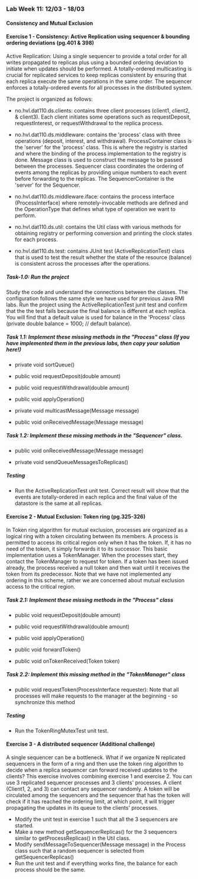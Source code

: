 ### Lab Week 11: 12/03 - 18/03

#### Consistency and Mutual Exclusion

#### Exercise 1 - Consistency: Active Replication using sequencer & bounding ordering deviations (pg.401 & 398)

Active Replication: Using a single sequencer to provide a total order for all writes propagated to replicas plus using a bounded ordering deviation to initiate when updates should be performed.
A totally-ordered multicasting is crucial for replicated services to keep replicas consistent by ensuring that each replica execute the same operations in the same order.
The sequencer enforces a totally-ordered events for all processes in the distributed system.

The project is organized as follows:

- no.hvl.dat110.ds.clients: contains three client processes (client1, client2, & client3). Each client initiates some operations such as requestDeposit, requestInterest, or requestWithdrawal to the replica process. 

- no.hvl.dat110.ds.middleware: contains the 'process' class with three operations (deposit, interest, and withdrawal). ProcessContainer class is the 'server' for the 'process' class. This is where the registry is started and where the binding of the process implementation to the registry is done. Message class is used to construct the message to be passed between the processes. Sequencer class coordinates the ordering of events among the replicas by providing unique numbers to each event before forwarding to the replicas. The SequencerContainer is the 'server' for the Sequencer.

- no.hvl.dat110.ds.middleware.iface: contains the process interface (ProcessInterface) where remotely-invocable methods are defined and the OperationType that defines what type of operation we want to perform. 

- no.hvl.dat110.ds.util: contains the Util class with various methods for obtaining registry or performing conversion and printing the clock states for each process.

- no.hvl.dat110.ds.test: contains JUnit test (ActiveReplicationTest) class that is used to test the result whether the state of the resource (balance) is consistent across the processes after the operations.

##### Task-1.0: Run the project
Study the code and understand the connections between the classes. The configuration follows the same style we have used for previous Java RMI labs.
Run the project using the ActiveReplicationTest junit test and confirm that the the test fails because the final balance is different at each replica. You will find that a default value is used for balance in the 'Process' class (private double balance = 1000;	// default balance).

##### Task 1.1: Implement these missing methods in the "Process" class (If you have implemented them in the previous labs, then copy your solution here!)

- private void sortQueue()

- public void requestDeposit(double amount)

- public void requestWithdrawal(double amount)

- public void applyOperation()

- private void multicastMessage(Message message)

- public void onReceivedMessage(Message message)

##### Task 1.2: Implement these missing methods in the "Sequencer" class.

- public void onReceivedMessage(Message message)

- private void sendQueueMessagesToReplicas()

#####  Testing
- Run the ActiveReplicationTest unit test. Correct result will show that the events are totally-ordered in each replica and the final value of the datastore is the same at all replicas.

#### Exercise 2 - Mutual Exclusion: Token ring (pg.325-326)

In Token ring algorithm for mutual exclusion, processes are organized as a logical ring with a token circulating between its members.
A process is permitted to access its critical region only when it has the token. If, it has no need of the token, it simply forwards it to its successor.
This basic implementation uses a TokenManager. When the processes start, they contact the TokenManager to request for token. If a token has been issued already, the process received a null token and then wait until it receives the token from its predecessor.
Note that we have not implemented any ordering in this scheme, rather we are concerned about mutual exclusion access to the critical region.

##### Task 2.1: Implement these missing methods in the "Process" class

- public void requestDeposit(double amount)

- public void requestWithdrawal(double amount)

- public void applyOperation()

- public void forwardToken()

- public void onTokenReceived(Token token)


##### Task 2.2: Implement this missing method in the "TokenManager" class

- public void requestToken(ProcessInterface requester): Note that all processes will make requests to the manager at the beginning - so synchronize this method

#####  Testing
- Run the TokenRingMutexTest unit test. 

#### Exercise 3 - A distributed sequencer (Additional challenge)
A single sequencer can be a bottleneck. What if we organize N replicated sequencers in the form of a ring and then use the token ring algorithm to decide when a replica sequencer can forward received updates to the clients?
This exercise involves combining exercise 1 and exercise 2. You can use 3 replicated sequencer processes and 3 clients' processes. A client (Client1, 2, and 3) can contact any sequencer randomly.
A token will be circulated among the sequencers and the sequencer that has the token will check if it has reached the ordering limit, at which point, it will trigger propagating the updates in its queue to the clients' processes.
- Modify the unit test in exercise 1 such that all the 3 sequencers are started.
- Make a new method getSequencerReplicas() for the 3 sequencers similar to getProcessReplicas() in the Util class.
- Modify sendMessageToSequencer(Message message) in the Process class such that a random sequencer is selected from getSequencerReplicas()
- Run the unit test and if everything works fine, the balance for each process should be the same.